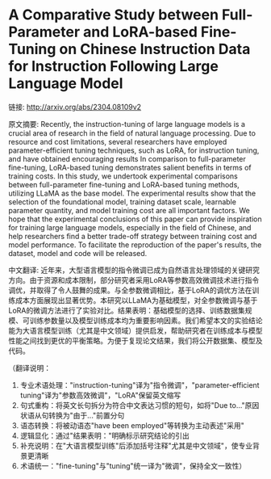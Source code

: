 # A Comparative Study between Full-Parameter and LoRA-based Fine-Tuning on Chinese Instruction Data for Instruction Following Large Language Model

链接: http://arxiv.org/abs/2304.08109v2

原文摘要:
Recently, the instruction-tuning of large language models is a crucial area
of research in the field of natural language processing. Due to resource and
cost limitations, several researchers have employed parameter-efficient tuning
techniques, such as LoRA, for instruction tuning, and have obtained encouraging
results In comparison to full-parameter fine-tuning, LoRA-based tuning
demonstrates salient benefits in terms of training costs. In this study, we
undertook experimental comparisons between full-parameter fine-tuning and
LoRA-based tuning methods, utilizing LLaMA as the base model. The experimental
results show that the selection of the foundational model, training dataset
scale, learnable parameter quantity, and model training cost are all important
factors. We hope that the experimental conclusions of this paper can provide
inspiration for training large language models, especially in the field of
Chinese, and help researchers find a better trade-off strategy between training
cost and model performance. To facilitate the reproduction of the paper's
results, the dataset, model and code will be released.

中文翻译:
近年来，大型语言模型的指令微调已成为自然语言处理领域的关键研究方向。由于资源和成本限制，部分研究者采用LoRA等参数高效微调技术进行指令调优，并取得了令人鼓舞的成果。与全参数微调相比，基于LoRA的调优方法在训练成本方面展现出显著优势。本研究以LLaMA为基础模型，对全参数微调与基于LoRA的微调方法进行了实验对比。结果表明：基础模型的选择、训练数据集规模、可训练参数量以及模型训练成本均为重要影响因素。我们希望本文的实验结论能为大语言模型训练（尤其是中文领域）提供启发，帮助研究者在训练成本与模型性能之间找到更优的平衡策略。为便于复现论文结果，我们将公开数据集、模型及代码。

（翻译说明：
1. 专业术语处理："instruction-tuning"译为"指令微调"，"parameter-efficient tuning"译为"参数高效微调"，"LoRA"保留英文缩写
2. 句式重构：将英文长句拆分为符合中文表达习惯的短句，如将"Due to..."原因状语从句转换为"由于..."前置分句
3. 语态转换：将被动语态"have been employed"等转换为主动表述"采用"
4. 逻辑显化：通过"结果表明："明确标示研究结论的引出
5. 补充说明：在"大语言模型训练"后添加括号注释"尤其是中文领域"，使专业背景更清晰
6. 术语统一："fine-tuning"与"tuning"统一译为"微调"，保持全文一致性）
